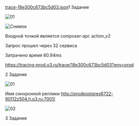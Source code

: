 [trace-18e300c673bc5d03.json](https://github.com/user-attachments/files/19249413/trace-18e300c673bc5d03.json)1 Задание

![01](https://github.com/user-attachments/assets/4786df66-313d-48a5-97e8-2017d4299dba)


![Снимок](https://github.com/user-attachments/assets/4deaafe6-9d6b-42ff-b287-b70666b34e23)

Входной точкой является composer-api: action_v2

Запрос прошел через 32 сервиса

Затрачено время 60.94ms

https://tracing-prod.o3.ru/trace/18e300c673bc5d03?env=prod

2 Задание

![01](https://github.com/user-attachments/assets/fb1c89ec-97fa-4d6e-8da2-d0654508f6cc)

Имя синхронной реплики http://prodpostgres6722-90112z504.h.o3.ru:7001/ 

![02](https://github.com/user-attachments/assets/62a4d5b0-1a29-42b2-8883-a5aab585f634)

3 Задание
